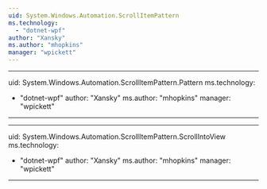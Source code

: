 ```yaml
---
uid: System.Windows.Automation.ScrollItemPattern
ms.technology: 
  - "dotnet-wpf"
author: "Xansky"
ms.author: "mhopkins"
manager: "wpickett"
---
```


---
uid: System.Windows.Automation.ScrollItemPattern.Pattern
ms.technology: 
  - "dotnet-wpf"
author: "Xansky"
ms.author: "mhopkins"
manager: "wpickett"
---

---
uid: System.Windows.Automation.ScrollItemPattern.ScrollIntoView
ms.technology: 
  - "dotnet-wpf"
author: "Xansky"
ms.author: "mhopkins"
manager: "wpickett"
---
